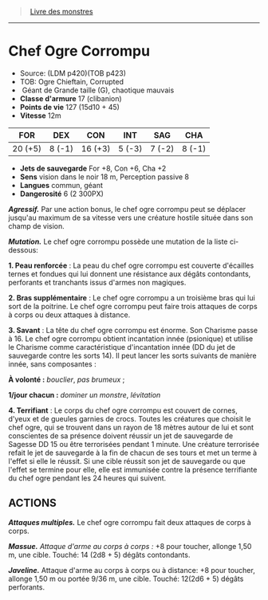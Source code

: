 ﻿> [Livre des monstres](tome_of_beasts.md)

---

# Chef Ogre Corrompu

- Source: (LDM p420)(TOB p423)
- TOB: Ogre Chieftain, Corrupted
-  Géant de Grande taille (G), chaotique mauvais
- **Classe d'armure** 17 (clibanion)
- **Points de vie** 127 (15d10 + 45)
- **Vitesse** 12m

|FOR|DEX|CON|INT|SAG|CHA|
|---|---|---|---|---|---|
|20 (+5)|8 (-1)|16 (+3)|5 (-3)|7 (-2)|8 (-1)|

- **Jets de sauvegarde** For +8, Con +6, Cha +2
- **Sens** vision dans le noir 18 m, Perception passive 8
- **Langues** commun, géant
- **Dangerosité** 6 (2 300PX)

**_Agressif._** Par une action bonus, le chef ogre corrompu peut se déplacer jusqu'au maximum de sa vitesse vers une créature hostile située dans son champ de vision.

**_Mutation._** Le chef ogre corrompu possède une mutation de la liste ci-dessous:

**1. Peau renforcée** : La peau du chef ogre corrompu est couverte d'écailles ternes et fondues qui lui donnent une résistance aux dégâts contondants, perforants et tranchants issus d'armes non magiques.

**2. Bras supplémentaire** : Le chef ogre corrompu a un troisième bras qui lui sort de la poitrine. Le chef ogre corrompu peut faire trois attaques de corps à corps ou deux attaques à distance.

**3. Savant** : La tête du chef ogre corrompu est énorme. Son Charisme passe à 16. Le chef ogre corrompu obtient incantation innée (psionique) et utilise le Charisme comme caractéristique d'incantation innée (DD du jet de sauvegarde contre les sorts 14). Il peut lancer les sorts suivants de manière innée, sans composantes :

**À volonté :** _bouclier_, _pas brumeux_ ;

**1/jour chacun :** _dominer un monstre_, _lévitation_

**4. Terrifiant** : Le corps du chef ogre corrompu est couvert de cornes, d'yeux et de gueules garnies de crocs. Toutes les créatures que choisit le chef ogre, qui se trouvent dans un rayon de 18 mètres autour de lui et sont conscientes de sa présence doivent réussir un jet de sauvegarde de Sagesse DD 15 ou être terrorisées pendant 1 minute. Une créature terrorisée refait le jet de sauvegarde à la fin de chacun de ses tours et met un terme à l'effet si elle le réussit. Si une cible réussit son jet de sauvegarde ou que l'effet se termine pour elle, elle est immunisée contre la présence terrifiante du chef ogre pendant les 24 heures qui suivent.

## ACTIONS

**_Attaques multiples._** Le chef ogre corrompu fait deux attaques de corps à corps.

**_Massue._** _Attaque d'arme au corps à corps :_ +8 pour toucher, allonge 1,50 m, une cible. Touché: 14 (2d8 + 5) dégâts contondants.

**_Javeline._** Attaque d'arme au corps à corps ou à distance: +8 pour toucher, allonge 1,50 m ou portée 9/36 m, une cible. Touché: 12(2d6 + 5) dégâts perforants.

